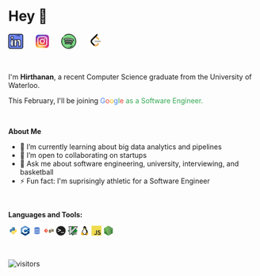 <h1>Hey 👋</h1>

<p align="left">
<a href="https://www.linkedin.com/in/hirthanan/" target="_blank"><img height="30" src="https://github.com/hirthanan/hirthanan/blob/master/png/linkedin.png?raw=true"></a>&nbsp;&nbsp;&nbsp;&nbsp;&nbsp;
<a href="https://www.instagram.com/hirthanan/" target="_blank"><img height="30" src="https://github.com/hirthanan/hirthanan/blob/master/png/instagram.png?raw=true"></a>&nbsp;&nbsp;&nbsp;&nbsp;&nbsp;
<a href="https://open.spotify.com/user/223ie3kp564ga4p5oy3vzs7ni?si=affLdeGsQIGWpGDcE935WQ" target="_blank"><img height="30" src="https://github.com/hirthanan/hirthanan/blob/master/png/spotify.png?raw=true"></a>&nbsp;&nbsp;&nbsp;&nbsp;&nbsp;
<a href="https://leetcode.com/hirthanan/" target="_blank"><img height="30" src="https://github.com/hirthanan/hirthanan/blob/master/png/leetcode.png?raw=true"></a>&nbsp;&nbsp;&nbsp;&nbsp;&nbsp;
</p>

<br>

<p>I'm <b>Hirthanan</b>, a recent Computer Science graduate from the University of Waterloo.</p>
<p>This February, I'll be joining <span style="color:#4285F4">G</span><span style="color:#EA4335">o</span><span style="color:#FBBC05">o</span><span style="color:#4285F4">g</span><span style="color:#34A853">l<span style="color:#EA4335">e</span> as a Software Engineer.</p>

<br>

**About Me**
<ul>
<li>🌱 I’m currently learning about big data analytics and pipelines</li>
<li>👯 I’m open to collaborating on startups</li>
<li>💬 Ask me about software engineering, university, interviewing, and basketball</li>
<li>⚡ Fun fact: I'm suprisingly athletic for a Software Engineer</li>
</ul>

<br>

**Languages and Tools:**
<br>

<code><img height="20" alt="Python" src="https://raw.githubusercontent.com/github/explore/80688e429a7d4ef2fca1e82350fe8e3517d3494d/topics/python/python.png"></code>
<code><img height="20" alt="C++" src="https://raw.githubusercontent.com/github/explore/80688e429a7d4ef2fca1e82350fe8e3517d3494d/topics/cpp/cpp.png"></code>
<code><img height="20" alt="SQL" src="https://raw.githubusercontent.com/github/explore/80688e429a7d4ef2fca1e82350fe8e3517d3494d/topics/sql/sql.png"></code>
<code><img height="20" alt="git" src="https://raw.githubusercontent.com/github/explore/80688e429a7d4ef2fca1e82350fe8e3517d3494d/topics/git/git.png"></code>
<code><img height="20" alt="Terminal" src="https://raw.githubusercontent.com/github/explore/d92924b1d925bb134e308bd29c9de6c302ed3beb/topics/terminal/terminal.png"></code>
<code><img height="20" alt="Vim" src="https://raw.githubusercontent.com/github/explore/80688e429a7d4ef2fca1e82350fe8e3517d3494d/topics/vim/vim.png"></code>
<code><img height="20" alt="Linux" src="https://raw.githubusercontent.com/github/explore/80688e429a7d4ef2fca1e82350fe8e3517d3494d/topics/linux/linux.png"></code>
<code><img height="20" alt="JavaScript" src="https://raw.githubusercontent.com/github/explore/80688e429a7d4ef2fca1e82350fe8e3517d3494d/topics/javascript/javascript.png"></code>
<code><img height="20" alt="NodeJS" src="https://raw.githubusercontent.com/github/explore/80688e429a7d4ef2fca1e82350fe8e3517d3494d/topics/nodejs/nodejs.png"></code>

<br>

<p><img src="https://visitor-badge.glitch.me/badge?page_id=hirthanan" alt="visitors"></p>
